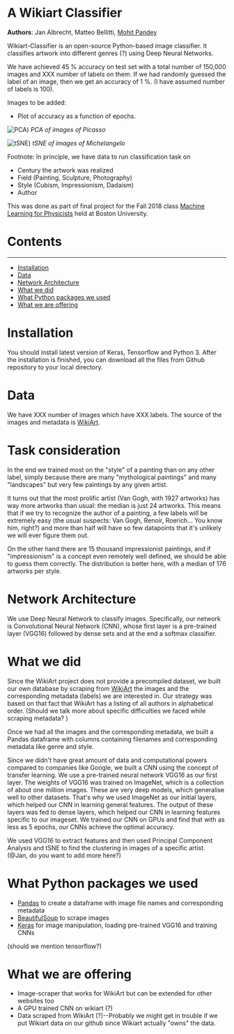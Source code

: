 # A Wikiart Classifier

**Authors**: Jan Albrecht, Matteo Bellitti, [Mohit Pandey](https://github.com/mohitpandey92)

Wikiart-Classifier is an open-source Python-based image classifier. It classifies artwork into different genres (?) using Deep Neural Networks. 

We have achieved 45 % accuracy on test set with a total number of 150,000 images and XXX number of labels on them. If we had randomly guessed the label of an image, then we get an accuracy of 1 %. (I have assumed number of labels is 100).

Images to be added:
- Plot of accuracy as a function of epochs.


![PCA](https://github.com/mbellitti/wikiart-classifier/blob/visualisation/src/picasso_example500_PCA.png?raw=true "Title"))
_PCA of images of Picasso_


![tSNE](https://github.com/mbellitti/wikiart-classifier/blob/visualisation/src/michelangelo_feininger_test_tSNE.png?raw=true "Title"))
_tSNE of images of Michelangelo_

Footnote:
In principle, we have data to run classification task on
- Century the artwork was realized
- Field (Painting, Sculpture, Photography)
- Style (Cubism, Impressionism, Dadaism)
- Author



This was done as part of final project for the Fall 2018 class
[Machine Learning for Physicists](https://physics.bu.edu/~pankajm/PY895-ML.html) held at Boston University.


# **Contents**
--------
* [Installation](#Installation)
* [Data](#Data)
* [Network Architecture](#Network-Architecture)
* [What we did](#What-we-did)
* [What Python packages we used](What-Python-packages-we-used)
* [What we are offering](#What-we-are-offering)


# **Installation**
You should install latest version of Keras, Tensorflow and Python 3. After the installation is finished, you can download all the files from Github repository to your local directory.

# **Data**

We have XXX number of images which have XXX labels.  The source of the images and metadata is
[WikiArt](https://www.wikiart.org/).


# **Task consideration**

In the end we trained most on the "style" of a painting than on any other label, simply because there are many "mythological paintings" and many "landscapes" but very few paintings by any given artist.

It turns out that the most prolific artist (Van Gogh, with 1927 artworks) has way more artworks than usual: the median is just 24 artworks. This means that if we try to recognize the author of a painting, a few labels will be extremely easy (the usual suspects: Van Gogh, Renoir, Roerich... You know him, right?) and more than half will have so few datapoints that it's unlikely we will ever figure them out.

On the other hand there are 15 thousand impressionist paintings, and if "impressionism" is a concept even remotely well defined, we should be able to guess them correctly. The distribution is better here, with a median of 176 artworks per style.


# **Network Architecture**

We use Deep Neural Network to classify images. Specifically, our network is Convolutional Neural Network (CNN), whose first layer is a pre-trained layer (VGG16) followed by dense sets and at the end a softmax classifier.



# **What we did**
Since the WikiArt project does not provide a precompiled dataset, we built our own database by scraping from [WikiArt](https://www.wikiart.org/)  the images and the corresponding metadata (labels) we are interested in. Our strategy was based on that fact that WikiArt has a listing of all authors in alphabetical order. (Should we talk more about specific difficulties we faced while scraping metadata? )


Once we had all the images and the corresponding metadata, we built a Pandas dataframe with columns containing filenames and corresponding metadata like genre and style.

Since we didn't have great amount of data and computational powers compared to companies like Google, we built a CNN using the concept of transfer learning. We use a pre-trained neural network VGG16 as our first layer. The weights of VGG16 was trained on ImageNet, which is a collection of about one million images. These are very deep models, which generalise well to other datasets. That's why we used ImageNet as our initial layers, which helped our CNN in learning general features. The output of these layers was fed to dense layers, which helped our CNN in learning features specific to our imageset. We trained our CNN on GPUs and find that with as less as 5 epochs, our CNNs achieve the optimal accuracy.

We used VGG16 to extract features and then used Principal Component Analysis and tSNE to find the clustering in images of a specific artist. (@Jan, do you want to add more here?)



# **What Python packages we used**
- [Pandas](https://pandas.pydata.org/) to create a dataframe with image file names and corresponding metadata
- [BeautifulSoup](https://www.crummy.com/software/BeautifulSoup/bs4/doc/) to scrape images
- [Keras](https://keras.io/) for image manipulation, loading pre-trained VGG16 and training CNNs

(should we mention tensorflow?)


# **What we are offering**

- Image-scraper that works for WikiArt but can be extended for other websites too
- A GPU trained CNN on wikiart (?)
- Data scraped from WikiArt (?)--Probably we might get in trouble if we put Wikiart data on our github since Wikiart actually "owns" the data.


